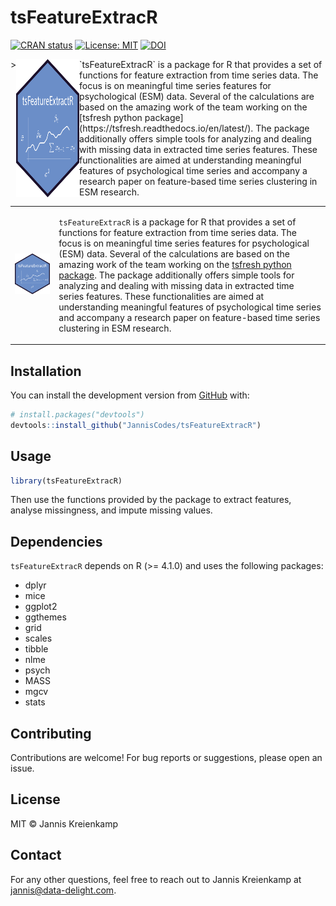 # tsFeatureExtracR

[![CRAN status](https://www.r-pkg.org/badges/version/tsFeatureExtracR)](https://CRAN.R-project.org/package=tsFeatureExtracR)
[![License: MIT](https://img.shields.io/badge/License-MIT-yellow.svg)](https://opensource.org/licenses/MIT)
[![DOI](https://zenodo.org/badge/675141094.svg)](https://zenodo.org/badge/latestdoi/675141094)


<div style="display: flex; flex-direction: row;">>
  <img src="assets/logo.png" width="20%" />
  `tsFeatureExtracR` is a package for R that provides a set of functions for feature extraction from time series data. The focus is on meaningful time series features for psychological (ESM) data. Several of the calculations are based on the amazing work of the team working on the [tsfresh python package](https://tsfresh.readthedocs.io/en/latest/). The package additionally offers simple tools for analyzing and dealing with missing data in extracted time series features. These functionalities are aimed at understanding meaningful features of psychological time series and accompany a research paper on feature-based time series clustering in ESM research.
</div> 

<table>
<tr>
<td>
  
<!-- Image on the left side -->
<img src="assets/logo.png" alt="tsFeatureExtracR Logo" width=".3%"/>

</td>
<td>

<!-- Text description on the right -->
`tsFeatureExtracR` is a package for R that provides a set of functions for feature extraction from time series data. The focus is on meaningful time series features for psychological (ESM) data. Several of the calculations are based on the amazing work of the team working on the [tsfresh python package](https://tsfresh.readthedocs.io/en/latest/). The package additionally offers simple tools for analyzing and dealing with missing data in extracted time series features. These functionalities are aimed at understanding meaningful features of psychological time series and accompany a research paper on feature-based time series clustering in ESM research.
</td>
</tr>
</table>

## Installation

You can install the development version from [GitHub](https://github.com/JannisCodes/tsFeatureExtracR) with:

```r
# install.packages("devtools")
devtools::install_github("JannisCodes/tsFeatureExtracR")
```

## Usage

```r
library(tsFeatureExtracR)
```

Then use the functions provided by the package to extract features, analyse missingness, and impute missing values.

## Dependencies

`tsFeatureExtracR` depends on R (>= 4.1.0) and uses the following packages:

- dplyr
- mice
- ggplot2
- ggthemes
- grid
- scales
- tibble
- nlme
- psych
- MASS
- mgcv
- stats

## Contributing

Contributions are welcome! For bug reports or suggestions, please open an issue.

## License

MIT © Jannis Kreienkamp

## Contact

For any other questions, feel free to reach out to Jannis Kreienkamp at jannis@data-delight.com.
